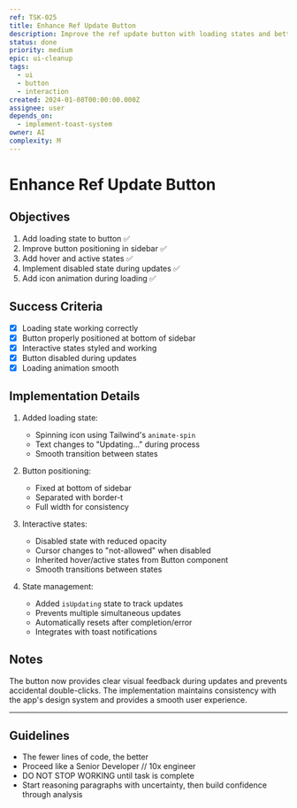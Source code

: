 ```yaml
---
ref: TSK-025
title: Enhance Ref Update Button
description: Improve the ref update button with loading states and better positioning
status: done
priority: medium
epic: ui-cleanup
tags:
  - ui
  - button
  - interaction
created: 2024-01-08T00:00:00.000Z
assignee: user
depends_on:
  - implement-toast-system
owner: AI
complexity: M
---
```


# Enhance Ref Update Button

## Objectives

1. Add loading state to button ✅
2. Improve button positioning in sidebar ✅
3. Add hover and active states ✅
4. Implement disabled state during updates ✅
5. Add icon animation during loading ✅

## Success Criteria

- [x] Loading state working correctly
- [x] Button properly positioned at bottom of sidebar
- [x] Interactive states styled and working
- [x] Button disabled during updates
- [x] Loading animation smooth

## Implementation Details

1. Added loading state:

   - Spinning icon using Tailwind's `animate-spin`
   - Text changes to "Updating..." during process
   - Smooth transition between states

2. Button positioning:

   - Fixed at bottom of sidebar
   - Separated with border-t
   - Full width for consistency

3. Interactive states:

   - Disabled state with reduced opacity
   - Cursor changes to "not-allowed" when disabled
   - Inherited hover/active states from Button component
   - Smooth transitions between states

4. State management:
   - Added `isUpdating` state to track updates
   - Prevents multiple simultaneous updates
   - Automatically resets after completion/error
   - Integrates with toast notifications

## Notes

The button now provides clear visual feedback during updates and prevents accidental double-clicks. The implementation maintains consistency with the app's design system and provides a smooth user experience.

---

## Guidelines

- The fewer lines of code, the better
- Proceed like a Senior Developer // 10x engineer
- DO NOT STOP WORKING until task is complete
- Start reasoning paragraphs with uncertainty, then build confidence through analysis

